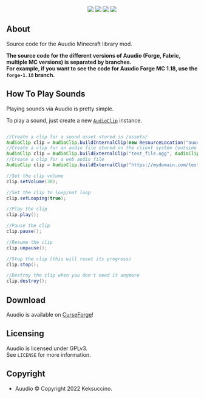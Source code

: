<p style="text-align: center;">
<a href="https://discord.gg/UzmeWkD"><img src="https://discordapp.com/api/guilds/704163135787106365/widget.png?style=banner2" /></a> 
<a href="https://twitter.com/keksuccino"><img src="https://user-images.githubusercontent.com/35544624/132924153-df28357d-6816-48a2-96a8-594333d3b075.png" /></a> 
<a href="https://www.patreon.com/keksuccino"><img src="https://user-images.githubusercontent.com/35544624/132924155-25fe4269-5936-4cac-88cf-5d6069e0443a.png" /></a> 
<a href="https://paypal.me/TimSchroeter"><img src="https://user-images.githubusercontent.com/35544624/132924156-ec4300ea-7e10-40de-a271-8effb8fbf5cf.png" /></a>
</p>

## About

Source code for the Auudio Minecraft library mod.

**The source code for the different versions of Auudio (Forge, Fabric, multiple MC versions) is separated by branches.**<br>
**For example, if you want to see the code for Auudio Forge MC 1.18, use the `forge-1.18` branch.**

## How To Play Sounds

Playing sounds via Auudio is pretty simple.

To play a sound, just create a new [`AudioClip`](https://github.com/Keksuccino/Auudio/blob/forge-1.18/src/main/java/de/keksuccino/auudio/audio/AudioClip.java) instance.

```java

//Create a clip for a sound asset stored in /assets/
AudioClip clip = AudioClip.buildInternalClip(new ResourceLocation("auudio", "test_file.ogg"), SoundSource.MUSIC);
//Create a clip for an audio file stored on the client system (outside of the JAR)
AudioClip clip = AudioClip.buildExternalClip("test_file.ogg", AudioClip.SoundType.EXTERNAL_LOCAL, SoundSource.MUSIC);
//Create a clip for a web audio file
AudioClip clip = AudioClip.buildExternalClip("https://mydomain.com/test_file.ogg", AudioClip.SoundType.EXTERNAL_WEB, SoundSource.MUSIC);

//Set the clip volume
clip.setVolume(30);

//Set the clip to loop/not loop
clip.setLooping(true);

//Play the clip
clip.play();

//Pause the clip
clip.pause();

//Resume the clip
clip.unpause();

//Stop the clip (this will reset its progress)
clip.stop();

//Destroy the clip when you don't need it anymore
clip.destroy();

```

## Download

Auudio is available on [CurseForge](https://www.curseforge.com/minecraft/mc-mods/auudio-forge)!

## Licensing

Auudio is licensed under GPLv3.<br>
See `LICENSE` for more information.

## Copyright

- Auudio © Copyright 2022 Keksuccino.<br>
